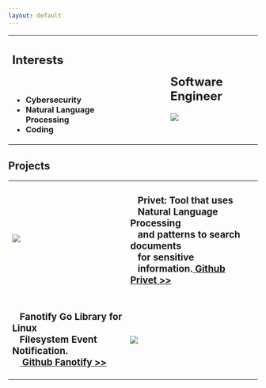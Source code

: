 ```yaml
---
layout: default
---
```


<table id="main-page">
<tr>
<td>
  <h2>Interests</h2>
  <br/>
  <ul>
    <li><b>Cybersecurity</b></li>
    <li><b>Natural Language Processing</b></li>
    <li><b>Coding</b></li>
  </ul>
</td>
<td>
<p>&nbsp; &nbsp; &nbsp; &nbsp; &nbsp; &nbsp; &nbsp; &nbsp; &nbsp; &nbsp; &nbsp; &nbsp; &nbsp; &nbsp; &nbsp; &nbsp; &nbsp;</p>
</td>
<td>
  <h2>Software Engineer</h2>
  <img src="/assets/images/profile_pic.png">
</td>
</tr>
</table>


<h2>Projects</h2>

<table id="main-page">
<tr>
<td>
<img src="/assets/images/privet.jpeg">
</td>
<td>
<h3>
&nbsp; &nbsp;Privet: Tool that uses <br/>
&nbsp; &nbsp;Natural Language Processing <br/>
&nbsp; &nbsp;and patterns to search documents <br/>
&nbsp; &nbsp;for sensitive <br/>
&nbsp; &nbsp;information.<a href="https://github.com/opcoder0/privet">  Github Privet >></a>
</h3>
</td>
</tr>
<tr>
<td>
<h3>
&nbsp; &nbsp;Fanotify Go Library for Linux<br/>
&nbsp; &nbsp;Filesystem Event Notification.<br/>
&nbsp; &nbsp;<a href="https://github.com/opcoder0/fanotify">  Github Fanotify >></a><br/>
</h3>
</td>
<td>
<h3>
<img src="/assets/images/fanotify.jpeg">
</h3>
</td>
</tr>
</table>
